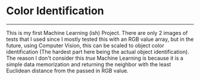 # Color Identification
---
This is my first Machine Learning (ish) Project. There are only 2 images of tests that I used since I mostly tested this with an RGB value array, but in the future, using Computer Vision, this can be scaled to object color identification (The hardest part here being the actual object identification). The reason I don't consider this *true* Machine Learning is because it is a simple data memorization and returning the neighbor with the least Euclidean distance from the passed in RGB value. 
